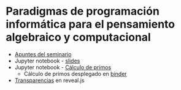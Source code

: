 # Paradigmas de programación informática para el pensamiento algebraico y computacional  

- [Apuntes del seminario](markdown/HelloMath.md)
- Jupyter notebook - [slides](notebooks/HelloMath.ipynb)
- Jupyter notebook - [Cálculo de primos](notebooks/Python_notebook_primes.ipynb)
  - Cálculo de primos desplegado en [binder](https://mybinder.org/v2/gh/dodero/EduCaixa-HelloMath/162eab78c1d6913e5fa59ae45293ab40b55f0512?urlpath=lab%2Ftree%2Fnotebooks%2FPython_notebook_primes.ipynb)
- [Transparencias](slides/HelloMath.slides.html) en reveal.js

